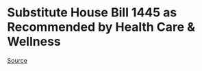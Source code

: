 # Substitute House Bill 1445 as Recommended by Health Care & Wellness

[Source](http://lawfilesext.leg.wa.gov/biennium/2021-22/Xml/Bills/House%20Bills/1445-S.xml)